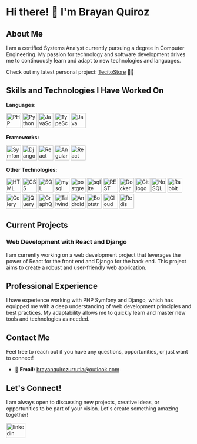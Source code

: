 # Hi there! 👋 I'm Brayan Quiroz

## About Me

I am a certified Systems Analyst currently pursuing a degree in Computer Engineering. My passion for technology and software development drives me to continuously learn and adapt to new technologies and languages.

Check out my latest personal project: [TecitoStore](https://tecitostore.com) 🌟🛒

## Skills and Technologies I Have Worked On

**Languages:**

  <div>
    <img src="https://skillicons.dev/icons?i=php" height="40" alt="PHP logo" />
    <img src="https://skillicons.dev/icons?i=python" height="40" alt="Python logo" />
    <img src="https://skillicons.dev/icons?i=javascript" height="40" alt="JavaScript logo" />
    <img src="https://skillicons.dev/icons?i=typescript" height="40" alt="TypeScript logo" />
    <img src="https://skillicons.dev/icons?i=java" height="40" alt="Java logo" />
  </div>

**Frameworks:**

  <div>
    <img src="https://skillicons.dev/icons?i=symfony" height="40" alt="Symfony logo" />
    <img src="https://skillicons.dev/icons?i=django" height="40" alt="Django logo" />
    <img src="https://skillicons.dev/icons?i=react" height="40" alt="React logo" />
    <img src="https://skillicons.dev/icons?i=angular" height="40" alt="Angular logo" />
    <img src="https://skillicons.dev/icons?i=reactnative" height="40" alt="React Native logo" />
  </div>
  
**Other Technologies:**

  <div>
    <img src="https://skillicons.dev/icons?i=html" height="40" alt="HTML logo" />
    <img src="https://skillicons.dev/icons?i=css" height="40" alt="CSS logo" />
    <img src="https://skillicons.dev/icons?i=sql" height="40" alt="SQL logo" />
    <img src="https://skillicons.dev/icons?i=mysql" height="40" alt="mysql logo"  />
    <img src="https://skillicons.dev/icons?i=postgres" height="40" alt="postgresql logo"  />
    <img src="https://skillicons.dev/icons?i=sqlite" height="40" alt="sqlite logo"  />
    <img src="https://skillicons.dev/icons?i=rest" height="40" alt="REST APIs logo" />
    <img src="https://skillicons.dev/icons?i=docker" height="40" alt="Docker logo" />
    <img src="https://skillicons.dev/icons?i=git" height="40" alt="Git logo" />
    <img src="https://skillicons.dev/icons?i=nosql" height="40" alt="NoSQL logo" />
    <img src="https://skillicons.dev/icons?i=rabbitmq" height="40" alt="RabbitMQ logo" />
    <img src="https://skillicons.dev/icons?i=celery" height="40" alt="Celery logo" />
    <img src="https://skillicons.dev/icons?i=jquery" height="40" alt="jQuery logo" />
    <img src="https://skillicons.dev/icons?i=graphql" height="40" alt="GraphQL logo" />
    <img src="https://skillicons.dev/icons?i=tailwindcss" height="40" alt="Tailwind CSS logo" />
    <img src="https://skillicons.dev/icons?i=androidstudio" height="40" alt="Android Studio logo" />
    <img src="https://skillicons.dev/icons?i=bootstrap" height="40" alt="Bootstrap logo" />
    <img src="https://skillicons.dev/icons?i=cloud" height="40" alt="Cloud logo" />
    <img src="https://skillicons.dev/icons?i=redis" height="40" alt="Redis logo" />
  </div>

## Current Projects

### Web Development with React and Django

I am currently working on a web development project that leverages the power of React for the front end and Django for the back end. This project aims to create a robust and user-friendly web application.

## Professional Experience

I have experience working with PHP Symfony and Django, which has equipped me with a deep understanding of web development principles and best practices. My adaptability allows me to quickly learn and master new tools and technologies as needed.

## Contact Me

Feel free to reach out if you have any questions, opportunities, or just want to connect!

- 📧 **Email:** [brayanquirozurrutia@outlook.com](mailto:brayanquirozurrutia@outlook.com)

## Let's Connect!

I am always open to discussing new projects, creative ideas, or opportunities to be part of your vision. Let's create something amazing together!

<div align="left">
  <a href="https://www.linkedin.com/in/brayan-nicolas-quiroz-urrutia-19a0391a7/" target="_blank">
    <img src="https://raw.githubusercontent.com/maurodesouza/profile-readme-generator/master/src/assets/icons/social/linkedin/default.svg" width="52" height="40" alt="linkedin logo"  />
  </a>
</div>

###
